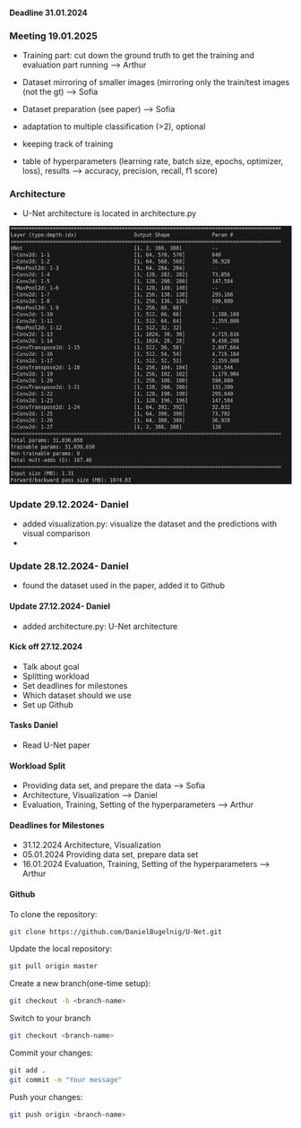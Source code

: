 #### Deadline 31.01.2024

### Meeting 19.01.2025
- Training part: cut down the ground truth to get the training and evaluation part running --> Arthur
- Dataset mirroring of smaller images (mirroring only the train/test images (not the gt) --> Sofia
- Dataset preparation (see paper) --> Sofia
- adaptation to multiple classification (>2), optional

- keeping track of training
- table of hyperparameters (learning rate, batch size, epochs, optimizer, loss), results --> accuracy, precision, recall, f1 score)


### Architecture
- U-Net architecture is located in architecture.py

![alt text](architecture.png)

### Update 29.12.2024- Daniel
- added visualization.py: visualize the dataset and the predictions with visual comparison
- 

### Update 28.12.2024- Daniel
- found the dataset used in the paper, added it to Github

#### Update 27.12.2024- Daniel
- added architecture.py: U-Net architecture


#### Kick off 27.12.2024
- Talk about goal
- Splitting workload
- Set deadlines for milestones
- Which dataset should we use
- Set up Github

#### Tasks Daniel
- Read U-Net paper

#### Workload Split
- Providing data set, and prepare the data ⟶ Sofia
- Architecture, Visualization ⟶ Daniel
- Evaluation, Training, Setting of the hyperparameters ⟶ Arthur

#### Deadlines for Milestones
- 31.12.2024 Architecture, Visualization
- 05.01.2024 Providing data set, prepare data set
- 16.01.2024 Evaluation, Training, Setting of the hyperparameters ⟶ Arthur


#### Github
To clone the repository:
```bash
git clone https://github.com/DanielBugelnig/U-Net.git
```

Update the local repository:
```bash
git pull origin master

```

Create a new branch(one-time setup):
```bash
git checkout -b <branch-name>
```

Switch to your branch
```bash
git checkout <branch-name>
```

Commit your changes:
```bash 
git add .
git commit -m "Your message"
```
Push your changes:
```bash
git push origin <branch-name>
```
